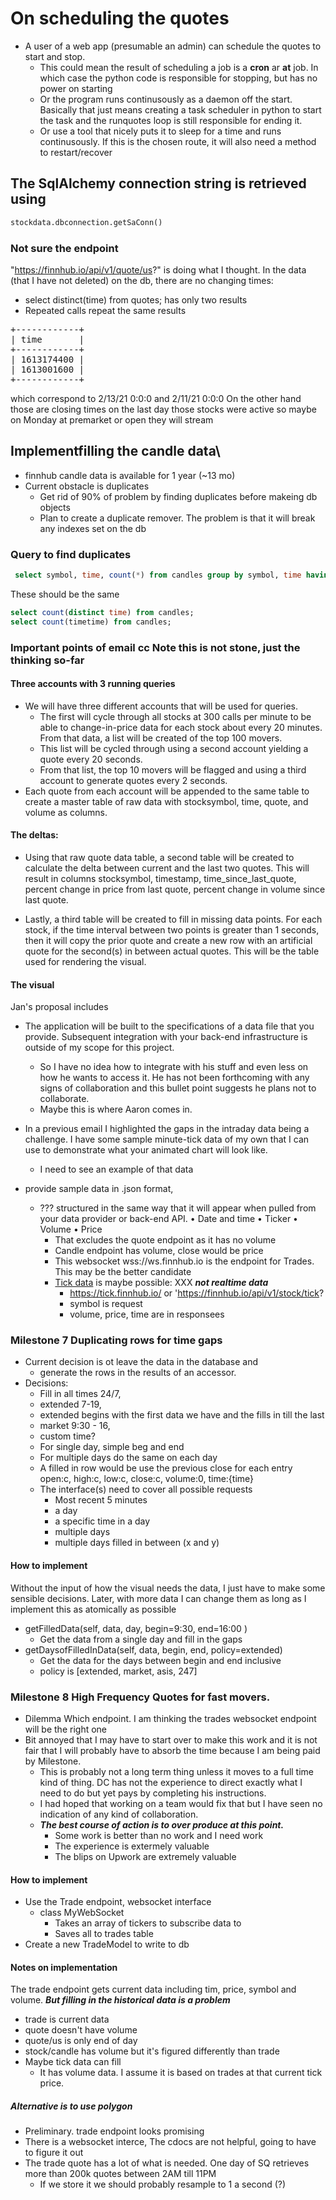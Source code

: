 # On scheduling the quotes
* A user of a web app (presumable an admin) can schedule the quotes to start and stop.
    * This could mean the result of scheduling a job is a **cron** ar **at** job. In which case the python code is responsible for stopping, but has no power on starting
    * Or the program runs continusously as a daemon off the start. Basically that just means creating a task scheduler in python to start the task and the runquotes loop is still responsible for ending it.
    * Or use a tool that nicely  puts it to sleep for a time and runs continusously. If this is the chosen route, it will also need a method to restart/recover
    
## The SqlAlchemy connection string is  retrieved  using
```python
stockdata.dbconnection.getSaConn()
```
### Not sure the endpoint
"https://finnhub.io/api/v1/quote/us?" is doing what I thought. In the data (that I have not deleted) on the db, there are no changing times:
* select distinct(time) from quotes; has only two results
* Repeated calls repeat the same results
<pre>
+------------+
| time       |
+------------+
| 1613174400 |
| 1613001600 |
+------------+
</pre>
which correspond to 2/13/21 0:0:0 and 2/11/21 0:0:0
On the other hand those are closing times on the last day those stocks were active so maybe on Monday at premarket or open they will stream

## Implementfilling the candle data\
* finnhub candle data is available for 1 year (~13 mo)
* Current obstacle is duplicates
    * Get rid of 90% of problem by finding duplicates before makeing db objects
    * Plan to create a duplicate remover. The problem is that it will break any indexes set on the db

### Query to find duplicates
```sql
 select symbol, time, count(*) from candles group by symbol, time having count(*) > 1;
 ```
 These should be the same
 ```sql
 select count(distinct time) from candles;
 select count(timetime) from candles;
 ```
### Important points of email cc Note this is not stone, just the thinking so-far
#### Three accounts with 3 running queries
* We will have three different accounts that will be used for queries. 
    * The first will cycle through all stocks at 300 calls per minute to be able to change-in-price data for each stock about every 20 minutes. From that data, a list will be created of the top 100 movers. 
    * This list will be cycled through using a second account yielding a quote every 20 seconds. 
    * From that list, the top 10 movers will be flagged and using a third account to generate quotes every 2 seconds. 
* Each quote from each account will be appended to the same table to create a master table of raw data with stocksymbol, time, quote, and volume as columns. 

#### The deltas:
* Using that raw quote data table, a second table will be created to calculate the delta between current and the last two quotes. This will result in columns stocksymbol, timestamp, time_since_last_quote, percent change in price from last quote, percent change in volume since last quote. 

* Lastly, a third table will be created to fill in missing data points. For each stock, if the time interval between two points is greater than 1 seconds, then it will copy the prior quote and create a new row with an artificial quote for the second(s) in between actual quotes. This will be the table used for rendering the visual.  

#### The visual
Jan's proposal includes
* The application will be built to the specifications of a data file that you provide. Subsequent integration with your back-end infrastructure is outside of my scope for this project.
    * So I have no idea how to integrate with his stuff and even less on how he wants to access it. He has not been forthcoming with any signs of collaboration and this bullet point suggests he plans not to collaborate.
    * Maybe this is where Aaron comes in.
* In a previous email I highlighted the gaps in the intraday data being a challenge. I have some sample minute-tick data of my own that I can use to demonstrate what your animated chart will look like.
    * I need to see an example of that data

* provide sample data in .json format, 
    * ??? structured in the same way that it will appear when pulled from your data provider or back-end API. 
    •	Date and time
    •	Ticker
    •	Volume
    •	Price
        * That excludes the quote endpoint as it has no volume
        * Candle endpoint has volume, close would be price
        * This websocket wss://ws.finnhub.io  is the endpoint for Trades. This may be the better candidate
        * [Tick data](https://finnhub.io/docs/api/stock-tick) is maybe possible: XXX ***not realtime data***
            *  https://tick.finnhub.io/  or 'https://finnhub.io/api/v1/stock/tick?
            * symbol is request
            * volume, price, time are in responsees







 ### Milestone 7 Duplicating rows for time gaps
 * Current decision is ot leave the data in the database and 
    * generate the rows in the results of an accessor.
* Decisions: 
    * Fill in all times 24/7, 
    * extended 7-19,
    * extended begins with the first data we have and the fills in till the last
    * market 9:30 - 16, 
    * custom time?
    * For single day, simple beg and end
    * For multiple days do the same on each day
    * A filled in row would be use the previous close for each entry
    open:c, high:c, low:c, close:c, volume:0, time:{time}
    * The interface(s) need to cover all possible requests
        * Most recent 5 minutes 
        * a day
        * a specific time in a day
        * multiple days
        * multiple days filled in between (x and y)

#### How to implement
Without the input of how the visual needs the data, I just have to make some sensible decisions. Later, with more data I can change them as long as I implement this as atomically as possible
* getFilledData(self, data, day, begin=9:30, end=16:00 )
    * Get the data from a single day and fill in the gaps
* getDaysofFilledInData(self, data, begin, end, policy=extended)
    * Get the data for the days between begin and end inclusive
    * policy is [extended, market, asis, 247]

### Milestone 8 High Frequency Quotes for fast movers.
* Dilemma Which endpoint. I am thinking the trades websocket endpoint will be the right one
* Bit annoyed that I may have to start over to make this work and it is not fair that I will probably have to absorb the time because I am being paid by Milestone.
    * This is probably not a long term thing unless it moves to a full time kind of thing. DC has not the experience to direct exactly what I need to do but yet pays by completing his instructions.
    * I had hoped that working on a team would fix that but I have seen no indication of any kind of collaboration.
    * ***The best course of action is to over produce at this point.***
        * Some work is better than no work and I need work
        * The experience is extermely valuable
        * The blips on Upwork are extremely valuable

#### How to implement
* Use the Trade endpoint, websocket interface
    * class MyWebSocket
        * Takes an array of tickers to subscribe data to
        * Saves all to trades table
* Create a new TradeModel to write to db

#### Notes on implementation
The trade endpoint gets current data including tim, price, symbol and volume. 
***But filling in the historical data is a problem***
* trade is current data
* quote doesn't have volume
* quote/us is only end of day
* stock/candle has volume but it's figured differently than trade
* Maybe tick data can fill 
    * It has volume data. I assume it is based on trades at that current tick price.

##### Alternative is to use polygon
* Preliminary. trade endpoint looks promising
* There is a websocket interce, The cdocs are not helpful, going to have to figure it out
* The trade quote has a lot of what is needed. One day of SQ retrieves more than 200k quotes between 2AM till 11PM
    * If we store it we should probably resample to 1 a second (?)

